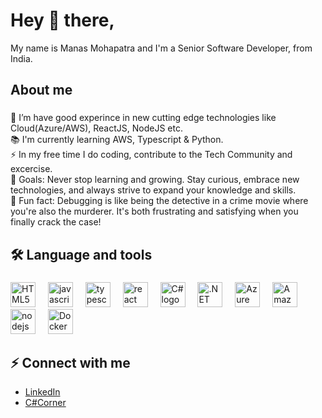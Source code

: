 <h1 align="left">Hey 👋 there,</h1>

<p align="left">My name is Manas Mohapatra and I'm a Senior Software Developer, from India.</p>

###

<h2 align="left">About me</h2>

###

<p align="left">👀 I’m have good experince in new cutting edge technologies like Cloud(Azure/AWS), ReactJS, NodeJS etc.<br>📚 I'm currently learning AWS, Typescript & Python.<br>⚡ In my free time I do coding, contribute to the Tech Community and excercise.<br>🎯 Goals: Never stop learning and growing. Stay curious, embrace new technologies, and always strive to expand your knowledge and skills.<br>🎲 Fun fact: Debugging is like being the detective in a crime movie where you're also the murderer. It's both frustrating and satisfying when you finally crack the case!</p>

###

<h2 align="left">🛠 Language and tools</h2>

###

<div align="left"> 
  <img src="https://cdn.jsdelivr.net/gh/devicons/devicon/icons/html5/html5-original.svg" title="HTML5" height="40" alt="HTML5 logo"  />
  <img width="12" />
  <img src="https://cdn.jsdelivr.net/gh/devicons/devicon/icons/javascript/javascript-original.svg" title="Javascript" height="40" alt="javascript logo"  />
  <img width="12" />
  <img src="https://cdn.jsdelivr.net/gh/devicons/devicon/icons/typescript/typescript-original.svg" title="Typescript" height="40" alt="typescript logo"  />
  <img width="12" />
  <img src="https://cdn.jsdelivr.net/gh/devicons/devicon/icons/react/react-original.svg" title="React" height="40" alt="react logo"  />
  <img width="12" />
  <img src="https://cdn.jsdelivr.net/gh/devicons/devicon/icons/csharp/csharp-original.svg" title="C#" height="40" alt="C# logo"  />
  <img width="12" />
  <img src="https://cdn.jsdelivr.net/gh/devicons/devicon/icons/dot-net/dot-net-plain-wordmark.svg" title=".NET" height="40" alt=".NET logo"  />
  <img width="12" />
  <img src="https://cdn.jsdelivr.net/gh/devicons/devicon/icons/azure/azure-original.svg" title="Azure" height="40" alt="Azure logo"  />
  <img width="12" />
  <img src="https://cdn.jsdelivr.net/gh/devicons/devicon/icons/amazonwebservices/amazonwebservices-original-wordmark.svg" title="AWS" height="40" alt="Amazon logo"  />
  <img width="12" />
  <img src="https://cdn.jsdelivr.net/gh/devicons/devicon/icons/nodejs/nodejs-original.svg" title="NodeJS" height="40" alt="nodejs logo"  />
  <img width="12" />
  <img src="https://cdn.jsdelivr.net/gh/devicons/devicon/icons/docker/docker-plain-wordmark.svg" title="Docker" height="40" alt="Docker logo"  />  
</div>

## ⚡ Connect with me 
- [LinkedIn](https://www.linkedin.com/in/manas-kumar-mohapatra-8657b940)
- [C#Corner](https://www.c-sharpcorner.com/members/manas-mohapatra)
